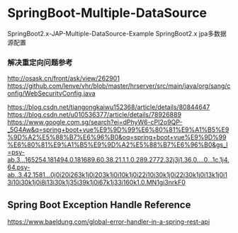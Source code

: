# SpringBoot-Multiple-DataSource
SpringBoot2.x-JAP-Multiple-DataSource-Example
SpringBoot2.x jpa多数据源配置

### 解决重定向问题参考
http://osask.cn/front/ask/view/262901
https://github.com/lenve/vhr/blob/master/hrserver/src/main/java/org/sang/config/WebSecurityConfig.java

https://blog.csdn.net/tiangongkaiwu152368/article/details/80844647
https://blog.csdn.net/u010536377/article/details/78926889
https://www.google.com.sg/search?ei=dPhyW6-cPI2o9QP-_5G4Aw&q=spring+boot+vue%E9%9D%99%E6%80%81%E9%A1%B5%E9%9D%A2%E5%88%B7%E6%96%B0&oq=spring+boot+vue%E9%9D%99%E6%80%81%E9%A1%B5%E9%9D%A2%E5%88%B7%E6%96%B0&gs_l=psy-ab.3...165254.181494.0.181689.60.38.21.1.1.0.289.2772.32j3j1.36.0....0...1c.1j4.64.psy-ab..3.42.1581...0j0i20i263k1j0i203k1j0i10k1j0i22i10i30k1j0i22i30k1j0i13k1j0i13i10i30k1j0i8i13i30k1j35i39k1j0i67k1j33i160k1.0.MN1gi3nrkF0


## Spring Boot Exception Handle Reference
https://www.baeldung.com/global-error-handler-in-a-spring-rest-api
